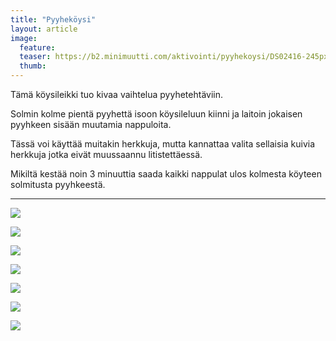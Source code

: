 ```yaml
---
title: "Pyyheköysi"
layout: article
image:
  feature:
  teaser: https://b2.minimuutti.com/aktivointi/pyyhekoysi/DS02416-245px.jpg
  thumb:
---
```


Tämä köysileikki tuo kivaa vaihtelua pyyhetehtäviin.

Solmin kolme pientä pyyhettä isoon köysileluun kiinni ja laitoin jokaisen pyyhkeen sisään muutamia nappuloita.

Tässä voi käyttää muitakin herkkuja, mutta kannattaa valita sellaisia kuivia herkkuja jotka eivät muussaannu litistettäessä.

Mikiltä kestää noin 3 minuuttia saada kaikki nappulat ulos kolmesta köyteen solmitusta pyyhkeestä.

---

![](https://b2.minimuutti.com/aktivointi/pyyhekoysi/DS02147-800px.jpg)

![](https://b2.minimuutti.com/aktivointi/pyyhekoysi/DS02416-800px.jpg)

![](https://b2.minimuutti.com/aktivointi/pyyhekoysi/DS02421-800px.jpg)

![](https://b2.minimuutti.com/aktivointi/pyyhekoysi/DS02403-800px.jpg)

![](https://b2.minimuutti.com/aktivointi/pyyhekoysi/DS02156-800px.jpg)

![](https://b2.minimuutti.com/aktivointi/pyyhekoysi/DS02160-800px.jpg)

![](https://b2.minimuutti.com/aktivointi/pyyhekoysi/DS02168-800px.jpg)
